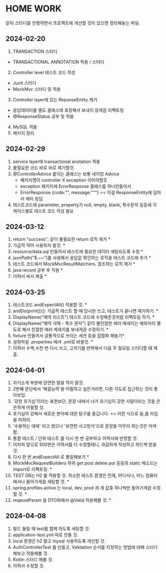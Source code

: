 # HOME WORK
같이 스터디를 진행하면서 프로젝트에 개선할 것이 있으면 정리해놓는 파일.

## 2024-02-20
1. TRANSACTION 스터디
- TRANSACTIONAL ANNOTATION 적용 / 스터디
2. Controller level 테스트 코드 작성
- Junit 스터디
- MockMvc 스터디 및 적용
3. Controller layer에 있는 ReponseEntity 제거
- 응답데이터를 별도 클래스에 포장해서 보내지 않게끔 리팩토링
- @ResponseStatus 공부 및 적용
4. MySQL 적용
5. 패키지 정리

## 2024-02-29
1. service layer에 transactional anotation 적용
2. 불필요한 코드 바로 바로 제거할것.
3. @ControllerAdvice 붙이는 클래스는 보통 네이밍 Advice
   - 패키지명이 controller X exception 이어야할듯
   - exception 패키지에 ErrorResponse 클래스를 하나만들어서
   - ErrorResponse {code:"", message:"""} << 이걸 ResponseEntity에 담아서 에러 응답.
4. 테스트코드에 parameter, property가 null, empty, blank, 특수문자 등등에 각 케이스별로 테스트 코드 작성 필요

## 2024-03-12
1. return "success"; 같이 불필요한 return 로직 제거 *
2. 가급적 약어 사용하지 말것. *
3. resource/data.sql 만들어서 테스트에 필요한 데이터 세팅되도록 수정 *
4. jsonPath("$.~~")를 사용해서 응답값 확인하는 로직을 테스트 코드에 추가 *
5. 테스트 코드에서 MockMvcResultMatchers. 참조하는 로직 제거 *
6. java record 공부 후 적용 *
7. 이력서 써서 제출 *

## 2024-03-25
1. 테스트코드 andExpectAll() 적용할 것. *
2. andDo(print())는 가급적 테스트 할 때 당시만 쓰고, 테스트가 끝나면 제거하기. *
3. DisplayName("예약 리스트") 테스트 코드에 수정해준것처럼 리팩토링 하기. *
4. DisplayName("예약 삭제 - 특수 문자") 같이 불친절한 에러 메세지는 예외처리 별도로 해서 친절한 에러 메세지를 보내게끔 수정하기. *
5. fixture 만들어서 공통적으로 쓰이는 세션 등을 집합화 해놓기*
6. 설정파일 .properties 에서 .yml로 바꿀것. *
7. 이력서 수백,수천 번 다시 쓰고, 고치기를 반복해서 다음 주 월요일 스터디할 떄 제출.


## 2024-04-01
1. 자기소개 부분에 당연한 말을 적지 말것.
2. 2번쨰 문단에서 '해결능력'을 어필하고 싶은거라면, 다른 각도로 접근하는 것이 좋아보임.
3. '강한 호기심'이라는 표현보단, 문장 내에서 너가 호기심이 강한 사람이라는 것을 은은하게 어필할 것.
4. 호기심이 강해서 새로운 분야에 대한 탐구를 즐깁니다. << 이런 식으로 을,를 라임을 피하라.
5. '수용하는 데에' 라고 썼으나 '유연한 사고방식'으로 문장을 마무리 하는것은 어색함.
6. 통합 테스트 / 단위 테스트 를 다시 한 번 공부하고 이력서에 반영할 것.
7. 어차피 앞으로 500번은 이력서를 더 수정할테니, 과감하게 작성하고 피드백 받을 것.
8. 다시 한 번 andExpectAll 로 통일해보기 *
9. MockMvcRequestBuilders 하위 get post delete put 등등의 static 메소드는 import로 리팩토링. *
10. TEST DB는 H2 를 적용할 것. 최소한 테스트 환경은 언제, 어디서나, 어느 컴퓨터에서나 돌아가게끔 세팅할 것. *
11. spring.profiles.active 는 local, dev, prod 세 개 값중 하나씩만 들어가게끔 수정할 것. *
12. reqeustParam 을 DTO화해서 @Valid 적용해볼 것. *


## 2024-04-08
1. 빌드 돌릴 때 test를 함께 하도록 세팅할 것.
2. application-test.yml 따로 만들 것.
3. local 환경은 h2 말고 mysql 사용하도록 개선할 것.
4. AuthControllerTest 를 만들고, Validation 순서를 지정하는 방법에 대해 스터디 해보고 적용해볼 것.
5. Kotlin 스터디 해볼 것.
6. 이력서 수정할 것.